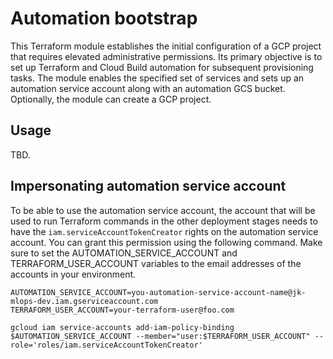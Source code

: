 # Automation bootstrap

This Terraform module establishes the initial configuration of a GCP project that requires elevated administrative permissions. Its primary objective is to set up Terraform and Cloud Build automation for subsequent provisioning tasks. The module enables the specified set of services and sets up an automation service account along with an automation GCS bucket. Optionally, the module can create a GCP project.

## Usage

TBD.

## Impersonating automation service account

To be able to use the automation service account, the account that will be used to run Terraform commands in the other deployment stages needs to  have the `iam.serviceAccountTokenCreator` rights on the automation service account. You can grant this permission using the following command. Make sure to set the AUTOMATION_SERVICE_ACCOUNT and TERRAFORM_USER_ACCOUNT variables to the email addresses of the accounts in your environment.

```
AUTOMATION_SERVICE_ACCOUNT=you-automation-service-account-name@jk-mlops-dev.iam.gserviceaccount.com
TERRAFORM_USER_ACCOUNT=your-terraform-user@foo.com

gcloud iam service-accounts add-iam-policy-binding $AUTOMATION_SERVICE_ACCOUNT --member="user:$TERRAFORM_USER_ACCOUNT" --role='roles/iam.serviceAccountTokenCreator'
```

